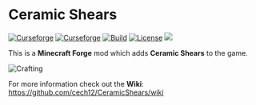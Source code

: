# Ceramic Shears

[![Curseforge](http://cf.way2muchnoise.eu/full_ceramic-shears_downloads.svg)](https://www.curseforge.com/minecraft/mc-mods/ceramic-shears)
[![Curseforge](http://cf.way2muchnoise.eu/versions/For%20MC_ceramic-shears_all.svg)](https://www.curseforge.com/minecraft/mc-mods/ceramic-shears/files)
[![Build](https://github.com/cech12/CeramicShears/actions/workflows/build.yml/badge.svg)](https://github.com/cech12/CeramicShears/actions/workflows/build.yml)
[![License](https://img.shields.io/github/license/cech12/CeramicShears)](http://opensource.org/licenses/MIT)
[![](https://img.shields.io/discord/752506676719910963.svg?style=flat&color=informational&logo=discord&label=Discord)](https://discord.gg/gRUFH5t)

This is a **Minecraft Forge** mod which adds **Ceramic Shears** to the game.

![Crafting](material/crafting.png)
           
For more information check out the **Wiki**: https://github.com/cech12/CeramicShears/wiki